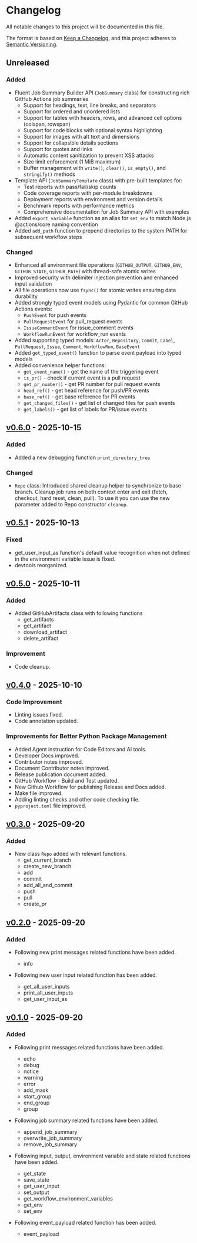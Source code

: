 # Changelog

All notable changes to this project will be documented in this file.

The format is based on [Keep a Changelog](https://keepachangelog.com/en/1.0.0/),
and this project adheres to [Semantic Versioning](https://semver.org/spec/v2.0.0.html).

## Unreleased

### Added

- Fluent Job Summary Builder API (`JobSummary` class) for constructing rich GitHub Actions job summaries
  - Support for headings, text, line breaks, and separators
  - Support for ordered and unordered lists
  - Support for tables with headers, rows, and advanced cell options (colspan, rowspan)
  - Support for code blocks with optional syntax highlighting
  - Support for images with alt text and dimensions
  - Support for collapsible details sections
  - Support for quotes and links
  - Automatic content sanitization to prevent XSS attacks
  - Size limit enforcement (1 MiB maximum)
  - Buffer management with `write()`, `clear()`, `is_empty()`, and `stringify()` methods
- Template API (`JobSummaryTemplate` class) with pre-built templates for:
  - Test reports with pass/fail/skip counts
  - Code coverage reports with per-module breakdowns
  - Deployment reports with environment and version details
  - Benchmark reports with performance metrics
  - Comprehensive documentation for Job Summary API with examples
- Added `export_variable` function as an alias for `set_env` to match Node.js @actions/core naming convention
- Added `add_path` function to prepend directories to the system PATH for subsequent workflow steps

### Changed

- Enhanced all environment file operations (`GITHUB_OUTPUT`, `GITHUB_ENV`, `GITHUB_STATE`, `GITHUB_PATH`) with thread-safe atomic writes
- Improved security with delimiter injection prevention and enhanced input validation
- All file operations now use `fsync()` for atomic writes ensuring data durability
- Added strongly typed event models using Pydantic for common GitHub Actions events:
  - `PushEvent` for push events
  - `PullRequestEvent` for pull_request events
  - `IssueCommentEvent` for issue_comment events
  - `WorkflowRunEvent` for workflow_run events
- Added supporting typed models: `Actor`, `Repository`, `Commit`, `Label`, `PullRequest`, `Issue`, `Comment`, `WorkflowRun`, `BaseEvent`
- Added `get_typed_event()` function to parse event payload into typed models
- Added convenience helper functions:
  - `get_event_name()` - get the name of the triggering event
  - `is_pr()` - check if current event is a pull request
  - `get_pr_number()` - get PR number for pull request events
  - `head_ref()` - get head reference for push/PR events
  - `base_ref()` - get base reference for PR events
  - `get_changed_files()` - get list of changed files for push events
  - `get_labels()` - get list of labels for PR/issue events


## [v0.6.0](https://github.com/VatsalJagani/github-action-toolkit-python/releases/tag/v0.6.0) - 2025-10-15

### Added

- Added a new debugging function `print_directory_tree`

### Changed

- `Repo` class: Introduced shared cleanup helper to synchronize to base branch. Cleanup job runs on both context enter and exit (fetch, checkout, hard reset, clean, pull). To use it you can use the new parameter added to Repo constructor `cleanup`.


## [v0.5.1](https://github.com/VatsalJagani/github-action-toolkit-python/releases/tag/v0.5.1) - 2025-10-13

### Fixed

- get_user_input_as function's default value recognition when not defined in the environment variable issue is fixed.
- devtools reorganized.


## [v0.5.0](https://github.com/VatsalJagani/github-action-toolkit-python/releases/tag/v0.5.0) - 2025-10-11

### Added

- Added GitHubArtifacts class with following functions
    - get_artifacts
    - get_artifact
    - download_artifact
    - delete_artifact

### Improvement

- Code cleanup.


## [v0.4.0](https://github.com/VatsalJagani/github-action-toolkit-python/releases/tag/v0.4.0) - 2025-10-10

### Code Improvement

- Linting issues fixed.
- Code annotation updated.

### Improvements for Better Python Package Management

- Added Agent instruction for Code Editors and AI tools.
- Developer Docs improved.
- Contributor notes improved.
- Document Contributor notes improved.
- Release publication document added.
- GitHub Workflow - Build and Test updated.
- New Github Workflow for publishing Release and Docs added.
- Make file improved.
- Adding linting checks and other code checking file.
- `pyproject.toml` file improved.


## [v0.3.0](https://github.com/VatsalJagani/github-action-toolkit-python/releases/tag/v0.3.0) - 2025-09-20

### Added

- New class `Repo` added with relevant functions.
    - get_current_branch
    - create_new_branch
    - add
    - commit
    - add_all_and_commit
    - push
    - pull
    - create_pr



## [v0.2.0](https://github.com/VatsalJagani/github-action-toolkit-python/releases/tag/v0.2.0) - 2025-09-20

### Added

- Following new print messages related functions have been added.
    - info

- Following new user input related function has been added.
    - get_all_user_inputs
    - print_all_user_inputs
    - get_user_input_as


## [v0.1.0](https://github.com/VatsalJagani/github-action-toolkit-python/releases/tag/v0.1.0) - 2025-09-20

### Added

- Following print messages related functions have been added.
    - echo
    - debug
    - notice
    - warning
    - error
    - add_mask
    - start_group
    - end_group
    - group

- Following job summary related functions have been added.
    - append_job_summary
    - overwrite_job_summary
    - remove_job_summary

- Following input, output, environment variable and state related functions have been added.
    - get_state
    - save_state
    - get_user_input
    - set_output
    - get_workflow_environment_variables
    - get_env
    - set_env

- Following event_payload related function has been added.
    - event_payload
